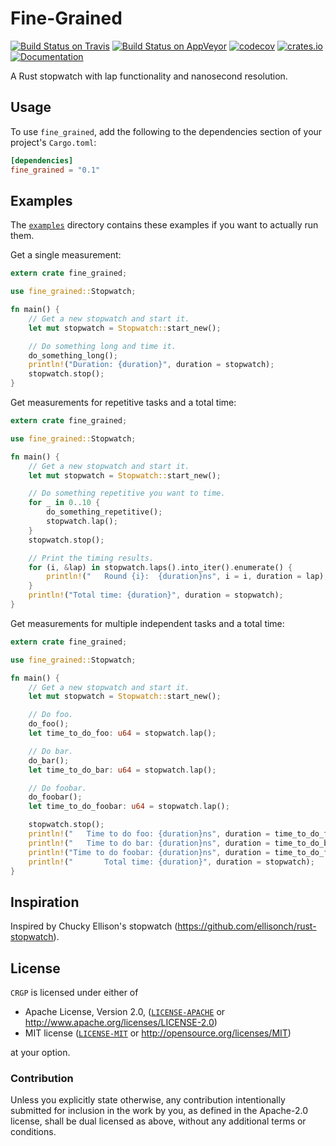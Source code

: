 # Fine-Grained

[![Build Status on Travis](https://travis-ci.org/BMeu/Fine-Grained.svg?branch=master)](https://travis-ci.org/BMeu/Fine-Grained)
[![Build Status on AppVeyor](https://ci.appveyor.com/api/projects/status/2khvqps6ovxl3a0b/branch/master?svg=true)](https://ci.appveyor.com/project/BMeu/fine-grained/branch/master)
[![codecov](https://codecov.io/gh/BMeu/Fine-Grained/branch/master/graph/badge.svg)](https://codecov.io/gh/BMeu/Fine-Grained)
[![crates.io](https://img.shields.io/crates/v/fine_grained.svg)](https://crates.io/crates/fine_grained)
[![Documentation](https://docs.rs/fine_grained/badge.svg)](https://docs.rs/fine_grained/)

A Rust stopwatch with lap functionality and nanosecond resolution.

## Usage

To use `fine_grained`, add the following to the dependencies section of your project's `Cargo.toml`:

```toml
[dependencies]
fine_grained = "0.1"
```

## Examples

The [`examples`](examples) directory contains these examples if you want to actually run them.

Get a single measurement:

```rust
extern crate fine_grained;

use fine_grained::Stopwatch;

fn main() {
    // Get a new stopwatch and start it.
    let mut stopwatch = Stopwatch::start_new();

    // Do something long and time it.
    do_something_long();
    println!("Duration: {duration}", duration = stopwatch);
    stopwatch.stop();
}
```

Get measurements for repetitive tasks and a total time:

```rust
extern crate fine_grained;

use fine_grained::Stopwatch;

fn main() {
    // Get a new stopwatch and start it.
    let mut stopwatch = Stopwatch::start_new();

    // Do something repetitive you want to time.
    for _ in 0..10 {
        do_something_repetitive();
        stopwatch.lap();
    }
    stopwatch.stop();

    // Print the timing results.
    for (i, &lap) in stopwatch.laps().into_iter().enumerate() {
        println!("   Round {i}:  {duration}ns", i = i, duration = lap);
    }
    println!("Total time: {duration}", duration = stopwatch);
}
```

Get measurements for multiple independent tasks and a total time:

```rust
extern crate fine_grained;

use fine_grained::Stopwatch;

fn main() {
    // Get a new stopwatch and start it.
    let mut stopwatch = Stopwatch::start_new();

    // Do foo.
    do_foo();
    let time_to_do_foo: u64 = stopwatch.lap();

    // Do bar.
    do_bar();
    let time_to_do_bar: u64 = stopwatch.lap();

    // Do foobar.
    do_foobar();
    let time_to_do_foobar: u64 = stopwatch.lap();

    stopwatch.stop();
    println!("   Time to do foo: {duration}ns", duration = time_to_do_foo);
    println!("   Time to do bar: {duration}ns", duration = time_to_do_bar);
    println!("Time to do foobar: {duration}ns", duration = time_to_do_foobar);
    println!("       Total time: {duration}", duration = stopwatch);
}
```

## Inspiration

Inspired by Chucky Ellison's stopwatch (https://github.com/ellisonch/rust-stopwatch).

## License

`CRGP` is licensed under either of

 * Apache License, Version 2.0, ([`LICENSE-APACHE`](LICENSE-APACHE) or http://www.apache.org/licenses/LICENSE-2.0)
 * MIT license ([`LICENSE-MIT`](LICENSE-MIT) or http://opensource.org/licenses/MIT)

at your option.

### Contribution

Unless you explicitly state otherwise, any contribution intentionally submitted
for inclusion in the work by you, as defined in the Apache-2.0 license, shall be dual licensed as above, without any
additional terms or conditions.
